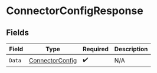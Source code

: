 # ConnectorConfigResponse


## Fields

| Field                                                         | Type                                                          | Required                                                      | Description                                                   |
| ------------------------------------------------------------- | ------------------------------------------------------------- | ------------------------------------------------------------- | ------------------------------------------------------------- |
| `Data`                                                        | [ConnectorConfig](../../Models/Components/ConnectorConfig.md) | :heavy_check_mark:                                            | N/A                                                           |